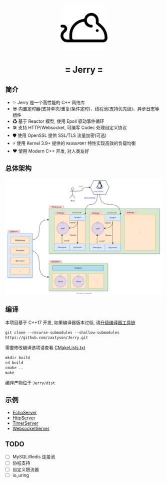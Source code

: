 <div align="center">
    <img src="docs/images/jerry_logo.png" width="150" alt="jerry_logo">
    <h1> ≡ Jerry ≡ </h1>
</div>

## 简介

- ✨ Jerry 是一个高性能的 C++ 网络库
- 😎 内置定时器(支持单次/重复/条件定时)、线程池(支持优先级)、异步日志等组件
- ♻ 基于 Reactor 模型, 使用 Epoll 驱动事件循环
- 🛠 支持 HTTP/Websocket, 可编写 Codec 处理自定义协议
- 🛡 使用 OpenSSL 提供 SSL/TLS 流量加密(可选)
- ⚡ 使用 Kernel 3.9+ 提供的 `REUSEPORT` 特性实现高效的负载均衡
- ❤️ 使用 Modern C++ 开发, 对人类友好


## 总体架构

![jerry-structure](docs/images/jerry_structure.svg)


## 编译

本项目基于 C++17 开发, 如果编译器版本过低, 请[升级编译器工具链](docs/update-dev-tools.md)

```
git clone --recurse-submodules --shallow-submodules https://github.com/zaxtyson/Jerry.git
```

需要修改编译选项请查看 [CMakeLists.txt](CMakeLists.txt)

```
mkdir build
cd build
cmake ..
make
```

编译产物位于 `Jerry/dist`


## 示例

- [EchoServer](examples/EchoServer.cc)
- [HttpServer](examples/DemoHttpServer.cc)
- [TimerServer](examples/TimerServer.cc)
- [WebsocketServer](examples/DemoWebsocketServer.cc)


## TODO

- [ ] MySQL/Redis 连接池
- [ ] 协程支持
- [ ] 自定义限流器
- [ ] io_uring